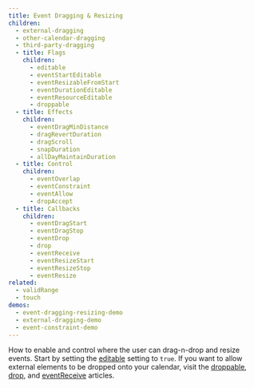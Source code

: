 ```yaml
---
title: Event Dragging & Resizing
children:
  - external-dragging
  - other-calendar-dragging
  - third-party-dragging
  - title: Flags
    children:
      - editable
      - eventStartEditable
      - eventResizableFromStart
      - eventDurationEditable
      - eventResourceEditable
      - droppable
  - title: Effects
    children:
      - eventDragMinDistance
      - dragRevertDuration
      - dragScroll
      - snapDuration
      - allDayMaintainDuration
  - title: Control
    children:
      - eventOverlap
      - eventConstraint
      - eventAllow
      - dropAccept
  - title: Callbacks
    children:
      - eventDragStart
      - eventDragStop
      - eventDrop
      - drop
      - eventReceive
      - eventResizeStart
      - eventResizeStop
      - eventResize
related:
  - validRange
  - touch
demos:
  - event-dragging-resizing-demo
  - external-dragging-demo
  - event-constraint-demo
---
```


How to enable and control where the user can drag-n-drop and resize events. Start by setting the [editable](editable) setting to `true`. If you want to allow external elements to be dropped onto your calendar, visit the [droppable](droppable), [drop](drop), and [eventReceive](eventReceive) articles.

